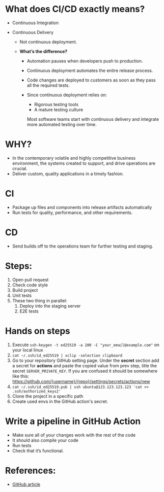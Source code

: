 # What does CI/CD exactly means?

- Continuous Integration
- Continuous Delivery

  - Not continuous deployment.
  - **What’s the difference?**

    - Automation pauses when developers push to production.
    - Continuous deployment automates the entire release process.
    - Code changes are deployed to customers as soon as they pass all the required tests.
    - Since continuous deployment relies on:

      - Rigorous testing tools
      - A mature testing culture

      Most software teams start with continuous delivery and integrate more automated testing over time.

# WHY?

- In the contemporary volatile and highly competitive business environment, the systems created to support, and drive operations are crucial.
- Deliver custom, quality applications in a timely fashion.

# CI

- Package up files and components into release artifacts automatically
- Run tests for quality, performance, and other requirements.

# CD

- Send builds off to the operations team for further testing and staging.

# Steps:

1. Open pull request
2. Check code style
3. Build project
4. Unit tests
5. These two thing in parallel:
   1. Deploy into the staging server
   2. E2E tests

# Hands on steps

1. Execute `ssh-keygen -t ed25519 -a 200 -C "your_email@example.com"` on your local linux
2. `cat ~/.ssh/id_ed25519 | xclip -selection clipboard`
3. Go to your repository GitHub setting page. Under the **secret** section add a secret for **actions** and paste the copied value from prev step, title the secret `SERVER_PRIVATE_KEY`. If you are confused it should be somewhere like this: https://github.com/{username}/{repo}/settings/secrets/actions/new
4. `cat ~/.ssh/id_ed25519.pub | ssh ubuntu@123.123.123.123 'cat >> .ssh/authorized_keys2'`
5. Clone the project in a specific path
6. Create used envs in the GitHub action's secret.

# Write a pipeline in GitHub Action

- Make sure all of your changes work with the rest of the code
- It should also compile your code
- Run tests
- Check that it’s functional.

# References:

- [GitHub article](https://resources.github.com/ci-cd/)
